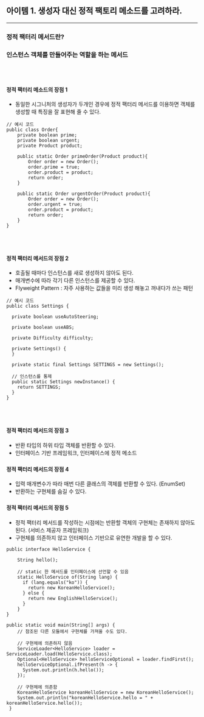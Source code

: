 ## 아이템 1. 생성자 대신 정적 팩토리 메소드를 고려하라.

-----

### 정적 팩터리 메서드란?
  ### 인스턴스 객체를 만들어주는 역할을 하는 메서드

<br></br>
#### 정적 팩터리 메소드의 장점 1
- 동일한 시그니처의 생성자가 두개인 경우에 정적 팩터리 메서드를 이용하면 객체를 생성할 때 특징을 잘 표현해 줄 수 있다.  

```
// 예시 코드
public class Order{
    private boolean prime;
    private boolean urgent;
    private Product product;
    
    public static Order primeOrder(Product product){
        Order order = new Order();
        order.prime = true;
        order.product = product;
        return order;
    }
    
    public static Order urgentOrder(Product product){
        Order order = new Order();
        order.urgent = true;
        order.product = product;
        return order;
    }
}
```

<br></br>
#### 정적 팩터리 메서드의 장점 2
- 호출될 때마다 인스턴스를 새로 생성하지 않아도 된다.
- 매개변수에 따라 각기 다른 인스턴스를 제공할 수 있다.
- Flyweight Pattern : 자주 사용하는 값들을 미리 생성 해놓고 꺼내다가 쓰는 패턴

```
// 예시 코드
public class Settings {

  private boolean useAutoSteering;

  private boolean useABS;

  private Difficulty difficulty;

  private Settings() {
  }

  private static final Settings SETTINGS = new Settings();

  // 인스턴스를 통제
  public static Settings newInstance() {
    return SETTINGS;
  }
}
```

<br></br>
#### 정적 팩터리 메서드의 장점 3
- 반환 타입의 하위 타입 객체를 반환할 수 있다.
- 인터페이스 기반 프레임워크, 인터페이스에 정적 메소드
###

#### 정적 팩터리 메서드의 장점 4
- 입력 매개변수가 따라 매번 다른 클래스의 객체를 반환할 수 있다. (EnumSet)
- 반환하는 구현체를 숨길 수 있다.
###

#### 정적 팩터리 메서드의 장점 5
- 정적 팩터리 메서드를 작성하는 시점에는 반환할 객체의 구현체는 존재하지 않아도 된다. (서비스 제공자 프레임워크)
- 구현체를 의존하지 않고 인터페이스 기반으로 유연한 개발을 할 수 있다.

```
public interface HelloService {
    
    String hello();
    
    // static 한 메서드를 인터페이스에 선언할 수 있음
    static HelloService of(String lang) {
      if (lang.equals("ko")) {
        return new KoreanHelloService();
      } else {
        return new EnglishHelloService();
      }
    }
}
```

```
public static void main(String[] args) {
    // 참조된 다른 모듈에서 구현체를 가져올 수도 있다.
    
    // 구현체에 의존하지 않음
    ServiceLoader<HelloService> loader = ServiceLoader.load(HelloService.class);
    Optional<HelloService> helloServiceOptional = loader.findFirst();
    helloServiceOptional.ifPresent(h -> {
      System.out.println(h.hello());
    });

    // 구현체에 의존함
    KoreanHelloService koreanHelloService = new KoreanHelloService();
    System.out.println("koreanHelloService.hello = " + koreanHelloService.hello());
 }
```
